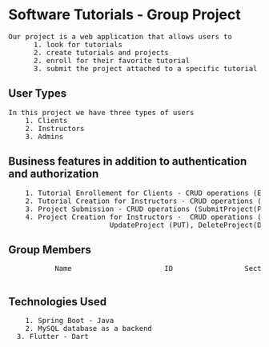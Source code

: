 # Software Tutorials - Group Project
<pre>
Our project is a web application that allows users to 
      1. look for tutorials
      2. create tutorials and projects
      2. enroll for their favorite tutorial
      3. submit the project attached to a specific tutorial track
</pre>


## User Types

<pre>
In this project we have three types of users
	1. Clients
	2. Instructors
	3. Admins
</pre>


## Business features in addition to authentication and authorization

<pre>
    1. Tutorial Enrollement for Clients - CRUD operations (Enroll(POST), UnEnroll(DELETE), ViewTutorial(GET)), REENROLL(PUT)
    2. Tutorial Creation for Instructors - CRUD operations (Create(POST), ViewTutorial(GET))
    3. Project Submission - CRUD operations (SubmitProject(POST),  ViewProject(GET))
    4. Project Creation for Instructors -  CRUD operations (CreateProject(POST), ViewProject(GET), 
                        UpdateProject (PUT), DeleteProject(DELETE))
</pre>
      
## Group Members

<pre>
           Name                      ID                 Section

</pre>
 
## Technologies Used

<pre>
	1. Spring Boot - Java
	2. MySQL database as a backend
  3. Flutter - Dart
</pre>


